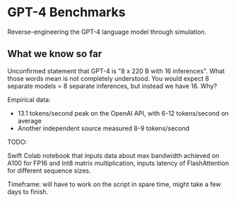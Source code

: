 # GPT-4 Benchmarks

Reverse-engineering the GPT-4 language model through simulation.

## What we know so far

Unconfirmed statement that GPT-4 is "8 x 220 B with 16 inferences". What those words mean is not completely understood. You would expect 8 separate models = 8 separate inferences, but instead we have 16. Why?

Empirical data:
- 13.1 tokens/second peak on the OpenAI API, with 6-12 tokens/second on average
- Another independent source measured 8-9 tokens/second

TODO:

Swift Colab notebook that inputs data about max bandwidth achieved on A100 for FP16 and Int8 matrix multiplication, inputs latency of FlashAttention for different sequence sizes.

Timeframe: will have to work on the script in spare time, might take a few days to finish.
